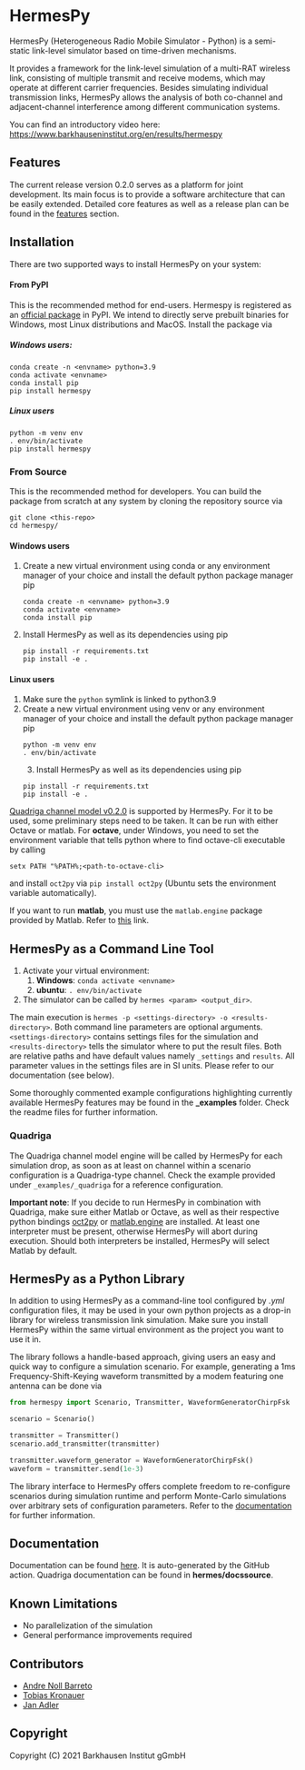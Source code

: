 # HermesPy
HermesPy (Heterogeneous Radio Mobile Simulator - Python) is a semi-static link-level simulator based on time-driven mechanisms.

It provides a framework for the link-level simulation of a multi-RAT wireless link, consisting of
multiple transmit and receive modems, which may operate at different carrier frequencies. Besides
simulating individual transmission links, HermesPy allows the analysis of both co-channel and
adjacent-channel interference among different communication systems.

You can find an introductory video here: https://www.barkhauseninstitut.org/en/results/hermespy

## Features

The current release version 0.2.0 serves as a platform for joint development.
Its main focus is to provide a software architecture that can be easily extended.
Detailed core features as well as a release plan can be found in the [features](FEATURES.md) section.

## Installation
There are two supported ways to install HermesPy on your system:

#### From PyPI
This is the recommended method for end-users.
Hermespy is registered as an [official package](https://pypi.org/project/hermespy/) in PyPI.
We intend to directly serve prebuilt binaries for Windows, most Linux distributions and MacOS.
Install the package via

##### Windows users:
```commandline
conda create -n <envname> python=3.9
conda activate <envname>
conda install pip
pip install hermespy
```

##### Linux users
````commandline
python -m venv env
. env/bin/activate
pip install hermespy
````

### From Source
This is the recommended method for developers.
You can build the package from scratch at any system by cloning the repository source via
````commandline
git clone <this-repo>
cd hermespy/
````
#### Windows users
1. Create a new virtual environment using conda or any environment manager of your choice and install the default
   python package manager pip
   ````commandline
   conda create -n <envname> python=3.9
   conda activate <envname>
   conda install pip
   ````
2. Install HermesPy as well as its dependencies using pip
   ````commandline
   pip install -r requirements.txt
   pip install -e .
   ````

#### Linux users
   1. Make sure the `python` symlink is linked to python3.9
   2. Create a new virtual environment using venv or any environment manager of your choice and install the default
      python package manager pip
      ````commandline
      python -m venv env
      . env/bin/activate
      ````
      3. Install HermesPy as well as its dependencies using pip
      ````commandline
      pip install -r requirements.txt
      pip install -e .
      ````

[Quadriga channel model v0.2.0](https://quadriga-channel-model.de/) is supported by HermesPy.
For it to be used, some preliminary steps need to be taken.
It can be run with either Octave or matlab. For **octave**, under Windows, you need to set the environment variable that tells python where to find octave-cli executable by calling

```commandline
setx PATH "%PATH%;<path-to-octave-cli>
```

and install `oct2py` via `pip install oct2py` (Ubuntu sets the environment variable automatically).

If you want to run **matlab**, you must use the `matlab.engine` package provided by Matlab.
Refer to [this](https://de.mathworks.com/help/matlab/matlab_external/install-the-matlab-engine-for-python.html) link.

## HermesPy as a Command Line Tool

1. Activate your virtual environment:
   1. **Windows**: `conda activate <envname>`
   2. **ubuntu**: `. env/bin/activate` 
2. The simulator can be called by `hermes <param> <output_dir>`.

The main execution is `hermes -p <settings-directory> -o <results-directory>`.
Both command line parameters are optional arguments.
`<settings-directory>` contains settings files for the simulation and `<results-directory>` tells the simulator where to put the result files.
Both are relative paths and have default values namely `_settings` and `results`.
All parameter values in the settings files are in SI units. Please refer to our documentation (see below).

Some thoroughly commented example configurations highlighting currently available HermesPy features may be found in the **_examples** folder.
Check the readme files for further information.

### Quadriga

The Quadriga channel model engine will be called by HermesPy for each simulation drop, as soon as at least on channel within a scenario configuration is a Quadriga-type channel.
Check the example provided under `_examples/_quadriga` for a reference configuration.

**Important note**: If you decide to run HermesPy in combination with Quadriga, make sure either Matlab or Octave,
as well as their respective python bindings [oct2py](https://pypi.org/project/oct2py/) or [matlab.engine](https://www.mathworks.com/help/matlab/matlab-engine-for-python.html) are installed.
At least one interpreter must be present, otherwise HermesPy will abort during execution.
Should both interpreters be installed, HermesPy will select Matlab by default.

## HermesPy as a Python Library

In addition to using HermesPy as a command-line tool configured by *.yml* configuration files, it may be used in your own python projects as a drop-in library for wireless transmission link simulation.
Make sure you install HermesPy within the same virtual environment as the project you want to use it in.

The library follows a handle-based approach, giving users an easy and quick way to configure a simulation scenario.
For example, generating a 1ms Frequency-Shift-Keying waveform transmitted by a modem featuring one antenna can be done via
```python
from hermespy import Scenario, Transmitter, WaveformGeneratorChirpFsk

scenario = Scenario()

transmitter = Transmitter()
scenario.add_transmitter(transmitter)

transmitter.waveform_generator = WaveformGeneratorChirpFsk()
waveform = transmitter.send(1e-3)
```
The library interface to HermesPy offers complete freedom to re-configure scenarios during simulation runtime and
perform Monte-Carlo simulations over arbitrary sets of configuration parameters. Refer to the [documentation](https://barkhausen-institut.github.io/hermespy/index.html)
for further information.

## Documentation

Documentation can be found [here](https://barkhausen-institut.github.io/hermespy/index.html). It is auto-generated by the GitHub action.
Quadriga documentation can be found in **hermes/docssource**.

## Known Limitations

- No parallelization of the simulation
- General performance improvements required

## Contributors

* [Andre Noll Barreto](https://gitlab.com/anollba)
* [Tobias Kronauer](https://github.com/tokr-bit)
* [Jan Adler](https://github.com/adlerjan)

## Copyright
Copyright (C) 2021 Barkhausen Institut gGmbH

